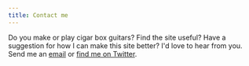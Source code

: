```yaml
---
title: Contact me
---
```

Do you make or play cigar box guitars? Find the site useful? Have a
suggestion for how I can make this site better? I'd love to hear from you. Send me an
[email](mailto:holla@ryanparsley.com) or 
[find me on Twitter](http://twitter.com/ryanparsley). 

